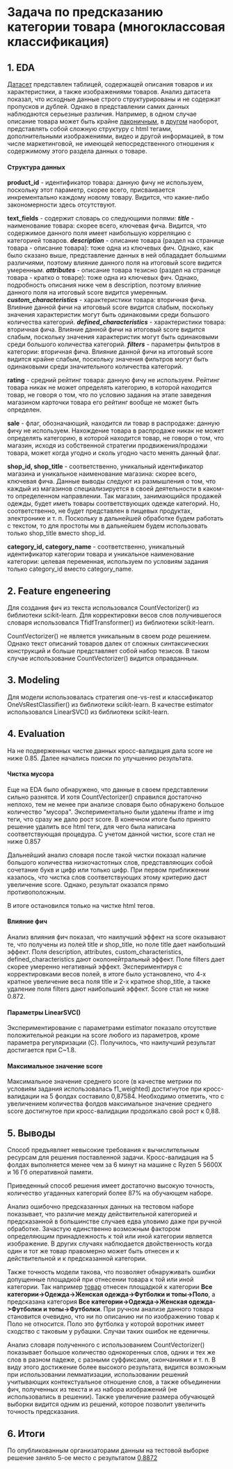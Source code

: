 # Задача по предсказанию категории товара (многоклассовая классификация)

## 1. EDA

[Датасет](https://drive.google.com/drive/folders/1a1OwG0gUEovQLiMSIfiSHA2g3DsZ62P0) представлен таблицей, содержащей описания товаров и их характеристики, а также изображениями товаров. Анализ датасета показал, что исходные данные строго структурированы и не содержат пропусков и дублей. Однако в представлении самих данных наблюдаются серьезные различия. Например, в одном случае описание товара может быть крайне [лаконичным](https://kazanexpress.ru/product/Futbolka-muzhskaya-1583656), в [другом](https://kazanexpress.ru/product/Chekhol-s-karmanom-1805576) наоборот, представлять собой сложную структуру с html тегами, дополнительными изображениями, видео и другой информацией, в том числе маркетинговой, не имеющей непосредственного отношения к содержимому этого раздела данных о товаре.

#### Структура данных

**product_id** - идентификатор товара: данную фичу не используем, поскольку этот параметр, скорее всего, присваивается инкрементально каждому новому товару. Видится, что какие-либо закономерности здесь отсутствуют.

**text_fields** - содержит словарь со следующими полями:
    ***title*** - наименование товара: скорее всего, ключевая фича. Видится, что содержимое данного поля имеет наибольшую корреляцию с категорией товаров.
    ***description*** - описание товара (раздел на странице товара - описание товара): тоже одна из ключевых фич. Однако, как было сказано выше, представление данных в ней облададает большими различиями, поэтому влияние данного поля на итоговый score видится умеренным.
    ***attributes*** - описание товара тезисно (раздел на странице товара - кратко о товаре): тоже одна из ключевых фич. Однако, подробность описания ниже чем в description, поэтому влияние данного поля на итоговый score видится умеренным.
    ***custom_characteristics*** - характеристики товара: вторичная фича. Влияние данной фичи на итоговый score видится слабым, поскольку значения характеристик могут быть одинаковыми среди большого количества категорий.
    ***defined_characteristics*** - характеристики товара: вторичная фича. Влияние данной фичи на итоговый score видится слабым, поскольку значения характеристик могут быть одинаковыми среди большого количества категорий.
    ***filters*** - параметры фильтров в категории: вторичная фича. Влияние данной фичи на итоговый score видится крайне слабым, поскольку значения фильтров могут быть одинаковыми среди значительного количества категорий.

**rating** - средний рейтинг товара: данную фичу не используем. Рейтинг товара никак не может определять категорию, в которой находится товар, не говоря о том, что по условию задания на этапе заведения магазином карточки товара его рейтинг вообще не может быть определен.

**sale** - флаг, обозначающий, находится ли товар в распродаже: данную фичу не используем. Нахождение товара в распродаже никак не может определять категорию, в которой находится товар, не говоря о том, что магазин, исходя из собственной стратегии продвижения/продажи товара, может когда угодно и сколь угодно часто менять данный флаг.

**shop_id, shop_title** - соответственно, уникальный идентификатор магазина и уникальное наименование магазина: скорее всего, ключевая фича. Данные выводы следуют из размышления о том, что каждый из магазинов специализируется в своей деятельности в каком-то определенном направлении. Так магазин, занимающийся продажей одежды, будет иметь товары соответствующих одежде категорий. Но, соответственно, не будет представлен в пищевых продуктах, электронике и т. п. Поскольку в дальнейшей обработке будем работать с текстом, то для простоты мы в дальнейшем будем использовать только shop_title вместо shop_id.
    
**category_id, category_name** - соответственно, уникальный идентификатор категории товара и уникальное наименование категории: целевая переменная, используем по условиям задания только category_id вместо category_name.


## 2. Feature engeneering

Для создания фич из текста использовался CountVectorizer() из библиотеки scikit-learn. Для корректировки весов слов получившегося словаря использовался TfidfTransformer() из библиотеки scikit-learn.

CountVectorizer() не является уникальным в своем роде решением. Однако текст описаний товаров далек от сложных синтаксических конструкций и больше представляет собой набор тезисов. В таком случае использование CountVectorizer() видится оправданным. 

## 3. Modeling

Для модели использовалась стратегия one-vs-rest и классификатор OneVsRestClassifier() из библиотеки scikit-learn. В качестве estimator использовался LinearSVC() из библиотеки scikit-learn.

## 4. Evaluation

На не подверженных чистке данных кросс-валидация дала score не ниже 0.85. Далее начались поиски по улучшению результата.

#### Чистка мусора

Еще на EDA было обнаружено, что данные в своем представлении сильно разнятся. И хотя CountVectorizer() справился достаточно неплохо, тем не менее при анализе словаря было обнаружено большое количество "мусора". Экспериментально были удалены iframe и img теги, что сразу же дало рост score. В конечном итоге было принято решение удалить все html теги, для чего была написана соответствующая процедура. С учетом данной чистки, score стал не ниже 0.857

Дальнейший анализ словаря после такой чистки показал наличие большого количества низкочастотных слов, представляющих собой сочетание букв и цифр или только цифр. При первом приближении казалось, что чистка слов соответствующих этому критерию даст увеличение score. Однако, результат оказался прямо противоположным.

В итоге остановился только на чистке html тегов.

#### Влияние фич

Анализ влияния фич показал, что наилучший эффект на score оказывают те, что получены из полей title и shop_title, но поле title дает наибольший эффект. Поля description, attributes, custom_characteristics, defined_characteristics дают околонейтральный эффект. Поле filters дает скорее умеренно негативный эффект. Экспериментируя с корректировками весов полей, в итоге было установлено, что 4-х кратное увеличение веса поля title и 2-х кратное shop_title, а также удаление поля filters дают наибольший эффект. Score стал не ниже 0.872.

#### Параметры LinearSVC()

Экспериментирование с параметрами estimator показало отсутствие положительной реакции на score любого из параметров, кроме параметра регуляризации (C). Получилось, что наилучший результат достигается при C~1.8.

#### Максимальное значение score

Максимальное значение среднего score (в качестве метрики по условиям задания использовалась f1_weighted) достигнутое при кросс-валидации на 5 фолдах составило 0,87584. Необходимо отметить, что с увеличением количества фолдов максимальное значение среднего score достигнутое при кросс-валидации продолжало свой рост к 0,88.

## 5. Выводы

Способ предъявляет невысокие требования к вычислительным ресурсам для решения поставленной задачи. Кросс-валидация на 5 фолдах выполняется менее чем за 6 минут на машине с Ryzen 5 5600X и 16 Гб оперативной памяти.

Приведенный способ решения имеет достаточно высокую точность, количество угаданных категорий более 87% на обучающем наборе.

Анализ ошибочно предсказанных данных на тестовом наборе показывает, что различие между действительной категорией и предсказанной в большинстве случаев едва уловимо даже при ручной обработке. Зачастую единственно возможным фактором определяющим принадлежность к той или иной категории является изображение. В других случаях наблюдается двойственность когда один и тот же товар правомерно может быть отнесен и к действительной и к предсказанной категории.

Также точность модели такова, что позволяет обнаруживать ошибки допущенные площадкой при отнесении товара к той или иной категории. Так например [товар](https://kazanexpress.ru/product/Zhenskaya-futbolka-korichnevaya-s-printom-Zarka-1546301) отнесен площадкой к категории **Все категории->Одежда->Женская одежда->Футболки и топы->Поло**, а предсказана категория **Все категории->Одежда->Женская одежда->Футболки и топы->Футболки**. При ручном анализе данного товара становится очевидно, что ни по описанию ни по изображению товар к Поло не относится. Поло это футболка у которой воротник имеет сходство с таковым у рубашки. Случаи таких ошибок не еденичны.

Анализ словаря полученного с использованием CountVectorizer() показывает большое количество однокоренных слов, одних и тех же слов в разном падеже, с разными суффиксами, окончаниями и т. п. В виду этого достижение более высокого результата, видится возможным при использовании лемматизации, использовании решений учитывающих контекстуальное отношение слов, а также объединении фич, полученных из текста и из набора изображений (не использовались в решении). Также увеличение размера обучающей выборки видится одним из решений, которое позволит увеличить точность предсказания.

## 6. Итоги

По опубликованным организаторами данным на тестовой выборке решение заняло 5-ое место с результатом [0,8872](https://remarkable-cockatoo-98b.notion.site/Leaderboard-9f087f0b6b5c4213ba690ef77eaaa016) 
